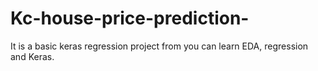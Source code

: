 # Kc-house-price-prediction-

It is a basic keras regression project from you can learn EDA, regression and Keras.
